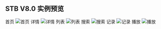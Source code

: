 ## STB V8.0 实例预览
首页
![首页](https://github.com/shitaozhang/stb-project/blob/master/sicuan-qimeng/resources/images/preview/首页.png)
详情
![详情](https://github.com/shitaozhang/stb-project/blob/master/sicuan-qimeng/resources/images/preview/详情.png)
列表
![列表](https://github.com/shitaozhang/stb-project/blob/master/sicuan-qimeng/resources/images/preview/列表.png)
搜索
![搜索](https://github.com/shitaozhang/stb-project/blob/master/sicuan-qimeng/resources/images/preview/搜索.png)
记录
![记录](https://github.com/shitaozhang/stb-project/blob/master/sicuan-qimeng/resources/images/preview/记录.png)
播放
![播放](https://github.com/shitaozhang/stb-project/blob/master/sicuan-qimeng/resources/images/preview/播放.png)
